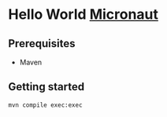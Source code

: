 # Hello World [Micronaut](https://docs.micronaut.io/latest/guide/index.html#creatingServer)

## Prerequisites

- Maven

## Getting started

`mvn compile exec:exec`